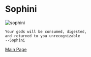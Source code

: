 # Sophini

![sophini](http://4.bp.blogspot.com/-I0yYTCSs6SI/VWuQQ7yh04I/AAAAAAAAPbc/zoCUImfrsIE/s1600/Wrath-ACG_Godless%2BOnes_timkingslynnedotcom.jpg)
```
Your gods will be consumed, digested,
and returned to you unrecognizable
--Sophini
```

[Main Page](main.md#wrath-of-the-righteous)
